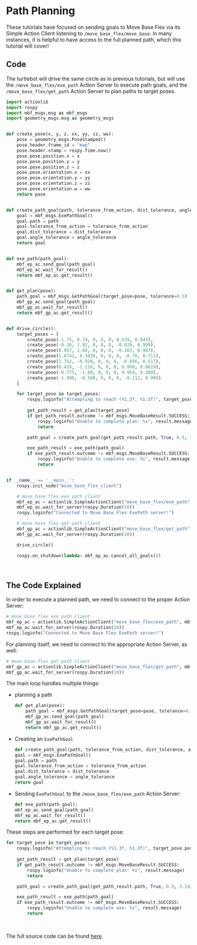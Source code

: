 # Path Planning

These tutorials have focused on sending goals to Move Base Flex via its Simple Action Client listening to `/move_base_flex/move_base`. In many instances, it is helpful to have access to the full planned path, which this tutorial will cover!



## Code

The turtlebot will drive the same circle as in previous tutorials, but will use the `/move_base_flex/exe_path` Action Server to execute path goals, and the `/move_base_flex/get_path` Action Server to plan paths to target poses. 

```python
import actionlib
import rospy
import mbf_msgs.msg as mbf_msgs
import geometry_msgs.msg as geometry_msgs


def create_pose(x, y, z, xx, yy, zz, ww):
    pose = geometry_msgs.PoseStamped()
    pose.header.frame_id = "map"
    pose.header.stamp = rospy.Time.now()
    pose.pose.position.x = x
    pose.pose.position.y = y
    pose.pose.position.z = z
    pose.pose.orientation.x = xx
    pose.pose.orientation.y = yy
    pose.pose.orientation.z = zz
    pose.pose.orientation.w = ww
    return pose


def create_path_goal(path, tolerance_from_action, dist_tolerance, angle_tolerance):
    goal = mbf_msgs.ExePathGoal()
    goal.path = path
    goal.tolerance_from_action = tolerance_from_action
    goal.dist_tolerance = dist_tolerance
    goal.angle_tolerance = angle_tolerance
    return goal


def exe_path(path_goal):
    mbf_ep_ac.send_goal(path_goal)
    mbf_ep_ac.wait_for_result()
    return mbf_ep_ac.get_result()


def get_plan(pose):
    path_goal = mbf_msgs.GetPathGoal(target_pose=pose, tolerance=0.5)
    mbf_gp_ac.send_goal(path_goal)
    mbf_gp_ac.wait_for_result()
    return mbf_gp_ac.get_result()


def drive_circle():
    target_poses = [   
        create_pose(-1.75, 0.74, 0, 0, 0, 0.539, 0.843),
        create_pose(-0.36, 1.92, 0, 0, 0, -0.020, 0.999),
        create_pose(0.957, 1.60, 0, 0, 0, -0.163, 0.987),
        create_pose(1.8741, 0.3830, 0, 0, 0, -0.70, 0.711),
        create_pose(1.752, -0.928, 0, 0, 0, -0.856, 0.517),
        create_pose(0.418, -2.116, 0, 0, 0, 0.998, 0.0619),
        create_pose(-0.775, -1.80, 0, 0, 0, 0.954, 0.300),
        create_pose(-1.990, -0.508, 0, 0, 0, -0.112, 0.999)
    ]

    for target_pose in target_poses:
        rospy.loginfo("Attempting to reach (%1.3f, %1.3f)", target_pose.pose.position.x, target_pose.pose.position.y)
        
        get_path_result = get_plan(target_pose)
        if get_path_result.outcome != mbf_msgs.MoveBaseResult.SUCCESS:
            rospy.loginfo("Unable to complete plan: %s", result.message)
            return 

        path_goal = create_path_goal(get_path_result.path, True, 0.5, 3.14/18.0)

        exe_path_result = exe_path(path_goal)
        if exe_path_result.outcome != mbf_msgs.MoveBaseResult.SUCCESS:
            rospy.loginfo("Unable to complete exe: %s", result.message)
            return 


if __name__ == '__main__':
    rospy.init_node("move_base_flex_client")

    # move_base_flex exe path client
    mbf_ep_ac = actionlib.SimpleActionClient("move_base_flex/exe_path", mbf_msgs.ExePathAction)
    mbf_ep_ac.wait_for_server(rospy.Duration(10))
    rospy.loginfo("Connected to Move Base Flex ExePath server!")

    # move base flex get path client
    mbf_gp_ac = actionlib.SimpleActionClient("move_base_flex/get_path", mbf_msgs.GetPathAction)
    mbf_gp_ac.wait_for_server(rospy.Duration(10))

    drive_circle()

    rospy.on_shutdown(lambda: mbf_ep_ac.cancel_all_goals())
```

<br>

## The Code Explained

In order to execute a planned path, we need to connect to the proper Action Server:

```python
# move_base_flex exe path client
mbf_ep_ac = actionlib.SimpleActionClient("move_base_flex/exe_path", mbf_msgs.ExePathAction)
mbf_ep_ac.wait_for_server(rospy.Duration(10))
rospy.loginfo("Connected to Move Base Flex ExePath server!")
```

For planning itself, we need to connect to the appropriate Action Server, as well:

```python
# move base flex get path client
mbf_gp_ac = actionlib.SimpleActionClient("move_base_flex/get_path", mbf_msgs.GetPathAction)
mbf_gp_ac.wait_for_server(rospy.Duration(10))
```

The main loop handles multiple things:

* planning a path 

    ```python
    def get_plan(pose):
        path_goal = mbf_msgs.GetPathGoal(target_pose=pose, tolerance=0.5)
        mbf_gp_ac.send_goal(path_goal)
        mbf_gp_ac.wait_for_result()
        return mbf_gp_ac.get_result()
    ```
    
* Creating an `ExePathGoal`

    ```python
    def create_path_goal(path, tolerance_from_action, dist_tolerance, angle_tolerance):
    goal = mbf_msgs.ExePathGoal()
    goal.path = path
    goal.tolerance_from_action = tolerance_from_action
    goal.dist_tolerance = dist_tolerance
    goal.angle_tolerance = angle_tolerance
    return goal
    ```

* Sending `ExePathGoal` to the `/move_base_flex/exe_path` Action Server:

    ```python
    def exe_path(path_goal):
    mbf_ep_ac.send_goal(path_goal)
    mbf_ep_ac.wait_for_result()
    return mbf_ep_ac.get_result()
    ```

These steps are performed for each target pose:

```python
for target_pose in target_poses:
    rospy.loginfo("Attempting to reach (%1.3f, %1.3f)", target_pose.pose.position.x, target_pose.pose.position.y)
    
    get_path_result = get_plan(target_pose)
    if get_path_result.outcome != mbf_msgs.MoveBaseResult.SUCCESS:
        rospy.loginfo("Unable to complete plan: %s", result.message)
        return 

    path_goal = create_path_goal(get_path_result.path, True, 0.5, 3.14/18.0)

    exe_path_result = exe_path(path_goal)
    if exe_path_result.outcome != mbf_msgs.MoveBaseResult.SUCCESS:
        rospy.loginfo("Unable to complete exe: %s", result.message)
        return 
```

<br>

The full source code can be found [here](https://github.com/naturerobots/mbf_tutorials/tree/master/beginner).
